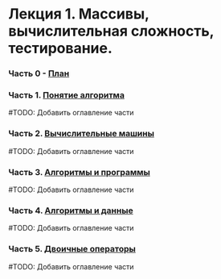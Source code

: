 # Лекция 1.  Массивы, вычислительная сложность, тестирование.

### Часть 0 - [План](algorithms_course/repo/algorithms_course/1_arrays_complexity_testing/1_0_plan.md)

### Часть 1. [Понятие алгоритма](0_1_algorithms.md)
#TODO: Добавить оглавление части

### Часть 2. [Вычислительные машины](0_2_computers.md)
#TODO: Добавить оглавление части

### Часть 3. [Алгоритмы и программы](0_3_programms.md)
#TODO: Добавить оглавление части

### Часть 4. [Алгоритмы и данные](0_4_variables.md)
#TODO: Добавить оглавление части

### Часть 5. [Двоичные операторы](0_5_binary_operators.md)
#TODO: Добавить оглавление части


